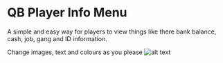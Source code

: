 # QB Player Info Menu

A simple and easy way for players to view things like there bank balance, cash, job, gang and ID information.

Change images, text and colours as you please
![alt text](https://i.imgur.com/81VaT9D.png)
